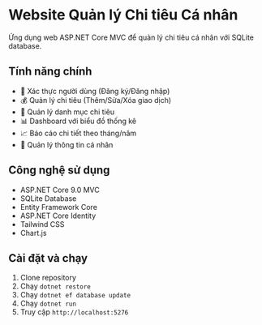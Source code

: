 # Website Quản lý Chi tiêu Cá nhân

Ứng dụng web ASP.NET Core MVC để quản lý chi tiêu cá nhân với SQLite database.

## Tính năng chính

- 🔐 Xác thực người dùng (Đăng ký/Đăng nhập)
- 💰 Quản lý chi tiêu (Thêm/Sửa/Xóa giao dịch)
- 🎯 Quản lý danh mục chi tiêu
- 📊 Dashboard với biểu đồ thống kê
- 📈 Báo cáo chi tiết theo tháng/năm
- 👤 Quản lý thông tin cá nhân

## Công nghệ sử dụng

- ASP.NET Core 9.0 MVC
- SQLite Database
- Entity Framework Core
- ASP.NET Core Identity
- Tailwind CSS
- Chart.js

## Cài đặt và chạy

1. Clone repository
2. Chạy `dotnet restore`
3. Chạy `dotnet ef database update`
4. Chạy `dotnet run`
5. Truy cập `http://localhost:5276`
